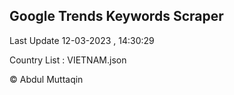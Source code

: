 

## Google Trends Keywords Scraper 
 
Last Update 12-03-2023 , 14:30:29

Country List :
VIETNAM.json



© Abdul Muttaqin 
